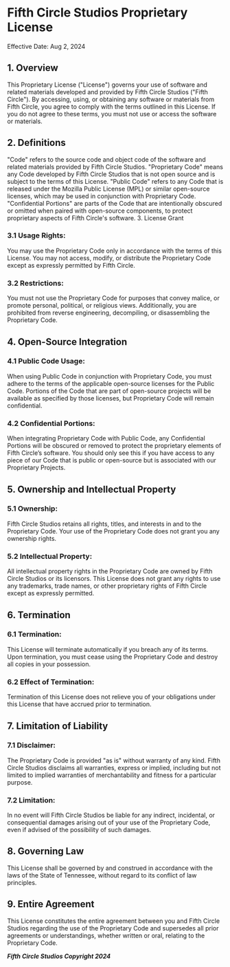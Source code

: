 # Fifth Circle Studios Proprietary License

Effective Date: Aug 2, 2024

## 1. Overview

This Proprietary License ("License") governs your use of software and related materials developed and provided by Fifth Circle Studios ("Fifth Circle"). By accessing, using, or obtaining any software or materials from Fifth Circle, you agree to comply with the terms outlined in this License. If you do not agree to these terms, you must not use or access the software or materials.

## 2. Definitions

"Code" refers to the source code and object code of the software and related materials provided by Fifth Circle Studios.
"Proprietary Code" means any Code developed by Fifth Circle Studios that is not open source and is subject to the terms of this License.
"Public Code" refers to any Code that is released under the Mozilla Public License (MPL) or similar open-source licenses, which may be used in conjunction with Proprietary Code.
"Confidential Portions" are parts of the Code that are intentionally obscured or omitted when paired with open-source components, to protect proprietary aspects of Fifth Circle's software.
3. License Grant

### 3.1 Usage Rights: 
You may use the Proprietary Code only in accordance with the terms of this License. You may not access, modify, or distribute the Proprietary Code except as expressly permitted by Fifth Circle.

### 3.2 Restrictions: 
You must not use the Proprietary Code for purposes that convey malice, or promote personal, political, or religious views. Additionally, you are prohibited from reverse engineering, decompiling, or disassembling the Proprietary Code.

## 4. Open-Source Integration

### 4.1 Public Code Usage: 
When using Public Code in conjunction with Proprietary Code, you must adhere to the terms of the applicable open-source licenses for the Public Code. Portions of the Code that are part of open-source projects will be available as specified by those licenses, but Proprietary Code will remain confidential.

### 4.2 Confidential Portions: 
When integrating Proprietary Code with Public Code, any Confidential Portions will be obscured or removed to protect the proprietary elements of Fifth Circle’s software. You should only see this if you have access to any piece of our Code that is public or open-source but is associated with our Proprietary Projects.

## 5. Ownership and Intellectual Property

### 5.1 Ownership: 
Fifth Circle Studios retains all rights, titles, and interests in and to the Proprietary Code. Your use of the Proprietary Code does not grant you any ownership rights.

### 5.2 Intellectual Property: 
All intellectual property rights in the Proprietary Code are owned by Fifth Circle Studios or its licensors. This License does not grant any rights to use any trademarks, trade names, or other proprietary rights of Fifth Circle except as expressly permitted.

## 6. Termination

### 6.1 Termination: 
This License will terminate automatically if you breach any of its terms. Upon termination, you must cease using the Proprietary Code and destroy all copies in your possession.

### 6.2 Effect of Termination: 
Termination of this License does not relieve you of your obligations under this License that have accrued prior to termination.

## 7. Limitation of Liability

### 7.1 Disclaimer: 
The Proprietary Code is provided "as is" without warranty of any kind. Fifth Circle Studios disclaims all warranties, express or implied, including but not limited to implied warranties of merchantability and fitness for a particular purpose.

### 7.2 Limitation: 
In no event will Fifth Circle Studios be liable for any indirect, incidental, or consequential damages arising out of your use of the Proprietary Code, even if advised of the possibility of such damages.

## 8. Governing Law

This License shall be governed by and construed in accordance with the laws of the State of Tennessee, without regard to its conflict of law principles.

## 9. Entire Agreement

This License constitutes the entire agreement between you and Fifth Circle Studios regarding the use of the Proprietary Code and supersedes all prior agreements or understandings, whether written or oral, relating to the Proprietary Code.

***Fifth Circle Studios Copyright 2024***
